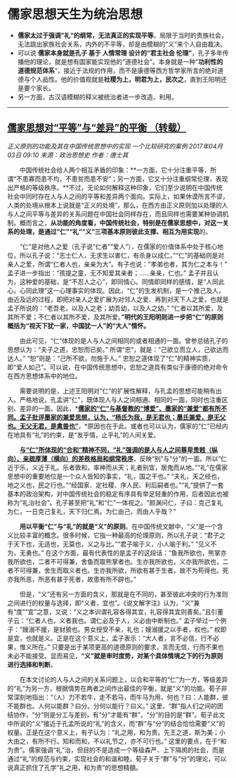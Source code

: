 # 儒家思想天生为统治思想 

-  **儒家太过于强调”礼“的纲常，无法真正的实现平等**。局限于当时的贵族社会，无法跳出家族社会关系，内外的不平等，却是由模糊的”义“来个人自由裁决。
-  可以说 **儒家本身就是孔子 基于 人情常理 设计的“君主社会 伦理”**，孔子多年传播他的理论，就是想有国家能实现他的“道德社会”。本身就是一种"**功利性的道德规范体系**“，接近于法规的作用，而不是康德等西方哲学家所言的绝对道德与个人品性。他的价值观就是**社稷为上，明君为上，民次之**，直到王阳明还是要个家长。
-  另一方面，古汉语模糊的释义被统治者进一步改造、利用。

-----

## [儒家思想对“平等”与“差异”的平衡 （转载）](http://www.cssn.cn/zzx/201704/t20170403_3475016_3.shtml)

*正义原则的功能及其在中国传统思想中的实现 一个比较研究的案例 2017年04月03日 09:10 来源：政治思想史 作者：唐士其*

　　中国传统社会给人两个相互矛盾的印象：**一方面，它十分注重平等，所谓“不患寡而患不均，不患贫而患不安”；另一方面，它又十分注重纲常伦理，表现出严格的等级秩序。**不过，无论如何解释这种印象，它们至少说明在中国传统社会中同时存在人与人之间的平等和差异两个面向。实际上，如果休谟所言不谬，人类的处境从根本上说就是“正义的处境”，那么，在西方由正义原则加以处理的人与人之间平等与差异的关系问题在中国社会同样存在，而且同样也需要某种协调机制。概而言之，**从功能的角度看，中国传统社会，特别是在儒家思想中，对这一关系的处理，是通过“仁”“礼”“义”三项基本原则彼此支撑、相互为用实现**的。

　　“仁”是对他人之爱（孔子说“仁者”“爱人”），在儒家的价值体系中处于核心地位，所以孔子说：“志士仁人，无求生以害仁，有杀身以成仁。”“仁”的基础则是对亲人之爱，所谓“仁者人也，亲亲为大”。有子也说：“孝弟也者，其为仁之本与！”  孟子进一步指出：“孩提之童，无不知爱其亲者；……亲亲，仁也。”  孟子并且认为，这种爱的基础，是“不忍人之心”，即同情心。同情即同样的感情，是“人同此心，心同此理”这一心理事实的体现。因此，“仁”的生发机制，是一个推己及人，由近及远的过程，即把对亲人之爱扩展为对邻人之爱、再到对天下人之爱，也就是孟子所说的：“老吾老，以及人之老；幼吾幼，以及人之幼。”  “仁者以其所爱，及其所不爱；不仁者以其所不爱，及其所爱。**”明代的王阳明则进一步把“仁”的原则概括为“视天下犹一家，中国犹一人”的“大人”情怀。**

　　由此可见，“仁”体现的是人与人之间相同的或者相通的一面。曾参总结孔子的思想认为：“夫子之道，忠恕而已矣。”  所谓“忠“，就是：“己欲立而立人，己欲达而达人。”  “恕”则是：“己所不欲，勿施于人。”  忠恕之道体现了“仁”的精神实质，即“爱人如己”。可以说，在中国传统思想中，忠恕之道具有类似于康德的绝对命令在西方思想体系中的地位。

　　需要说明的是，上述王阳明对“仁”的扩展性解释，与孔孟的思想可能稍有出入。严格地说，孔孟讲“仁”，既体现人与人之间相通、相同的一面，同时也注重区别、差异的一面。因此，***<u>儒家的“仁”与基督教的“博爱”、墨家的“兼爱”都有所不同。孟子批评墨家的兼爱思想，认为，“杨氏为我，是无君也；墨氏兼爱，是无父也。无父无君，是禽兽也”</u>**，*原因也在于此。或者也可以认为，儒家的“仁”已经内在地具有“礼”的约束，是“发乎情，止乎礼”的人间关爱。

　　**<u>与“仁”所体现的“合和”精神不同，“礼”强调的是人与人之间尊卑贵贱（纵向）、亲疏厚薄（横向）的差秩格局和纲常秩序</u>**，反映“别”与“分”的一面。所以“仁近于乐，义近于礼。乐者敦和，率神而从天；礼者别宜，居鬼而从地。”“礼”在儒家思想中的重要地位是一个众人皆知的事实，“礼，国之干也。”  “夫礼，天之经也，地之义也，民之行也。”“经国家、定社稷、序人民、利后嗣者也。”“礼”提供了一套基本的政治架构，对中国传统社会的稳定有序具有举足轻重的作用，后者因此也被称为“礼治社会”。孔子甚至把“礼”和“仁”一体视之。“颜渊问仁，子曰：克己复礼为仁，一日克己复礼，天下归仁焉。为仁由己，而由人乎哉？”

　　**用以平衡“仁”与“礼”的就是“义”的原则**。在中国传统文献中，“义”是一个含义比较丰富的概念。很多时候，它指一种最高的伦理原则，所以孔子说：“君子之于天下也，无适也，无莫也，义之与比。”“君子喻于义，小人喻于利。”  “见义不为，无勇也。”  在这个方面，最有代表性的是孟子的这段话：“鱼我所欲也，熊掌亦我所欲也，二者不可得兼，舍鱼而取熊掌者也。生亦我所欲也，义亦我所欲也，二者不可得兼，舍生而取义者也。生亦我所欲，所欲有甚于生者，故不为苟得也。死亦我所恶，所恶有甚于死者，故患有所不辟也。”

　　但是，“义”还有另一方面的含义，那就是在不同的，甚至彼此冲突的行为准则之间进行的权量与选择，即“义者，宜也”。《说文解字注》认为，“义”兼有“度”“宜”之意，又说：“义之本训谓礼容各得其宜，礼容得其宜则善矣。”且引董子云：“仁者人也，义者我也。谓仁必及于人，义必由中断制也。”  孟子举过一个例子：“嫂溺不援，是豺狼也。男女授受不亲，礼也；嫂溺援之以手者，权也。”  权即是宜，也就是义。正是在这个意义上，孟子表示：“大人者，言不必信，行不必果，惟义所在。”  只要是出于某项更高的道德原则的要求，言而无信，行而不果也未必不能接受。显而易见，**“义”就是审时度势，对某个具体情境之下的行为原则进行选择和判断**。

　　在本文讨论的人与人之间的关系问题上，以合和平等的“仁”为一方，等级差异的“礼”为另一方，根据情势在两者之间作出最佳的平衡，就是“义”的功能。荀子非常深刻地指出：“（人）力不若牛，走不若马，而牛马为用，何也？曰：人能群，彼不能群也。人何以能群？曰分。分何以能行？曰义。”  这里，“群”指人们之间的团结协作，“分”则是分工与差别，有“分”才能有“群”，“分”的目的是“群”。荀子此文中所说的“义”接近于孔孟所说的“礼”的含义，而“群”与“分”的结合恰恰需要“义”的权量。正是在这个意义上，有子认为：“礼之用，和为贵。先王之道，斯为美；小大由之，有所不行。知和而和，不以礼节之，亦不可行也。”  这里的要点，在于“和为贵”。儒家强调“礼”治，但目的不是造成一个等级森严、上下隔阂的社会，而是通过“礼”的规范与约束，实现社会的和谐和睦。荀子关于“群”与“分”的理论，可以说真正抓住了孔学“礼之用，和为贵”的思想精髓。 
